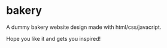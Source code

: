 # bakery

A dummy bakery website design made with html/css/javacript.

Hope you like it and gets you inspired!
